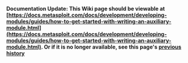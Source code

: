 <!-- Maintainers:  Please do not modify this file directly, create a pull request instead -->

**Documentation Update: This Wiki page should be viewable at [https://docs.metasploit.com/docs/development/developing-modules/guides/how-to-get-started-with-writing-an-auxiliary-module.html](https://docs.metasploit.com/docs/development/developing-modules/guides/how-to-get-started-with-writing-an-auxiliary-module.html). Or if it is no longer available, see this page's [previous history](./_history)**

